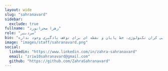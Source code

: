 ```yaml
---
layout: wide
slug: "sahranavard"
sidebar:
  exclude: true
fullname: "زهرا صحرانورد"
role: "سردبیر"
bio: "سلام. زهرا هستم دانشجوی کنجکاو رشته مهندسی نرم افزار. با اشتیاقی بی اندازه، بیشتر وقتم رو به یادگیری مهارت های جدید و به چالش کشیدن خودم اختصاص میدم. عمیقا باور دارم که در دنیای بی کران تکنولوژی، خط پایان و نقطه ای برای توقف یادگیری وجود نداره! \n\n\nبه طور کلی، زندگی من به دو بخش هنری و فنی تقسیم میشه. طرح های گرافیکی من جنبه‌ی هنری‌ زندگی‌ام هست که باعث میشه جهان رو رنگارنگ ببینم و با عشق ایده هام رو به تصویر بکشم. همینطور اشتراک بین علاقه‌ی دیرینه و رشته تحصیلی‌ام راه من رو به دنیای جذاب هوش مصنوعی، علم داده و شبکه های عصبی باز کرد که در نتیجه عمده‌ی فعالیتم در این حوزه متمرکز شده.\n\n\nمن معتقدم که ترکیب علم، فناوری و هنر به همراه تفکر خارج از چارچوب، میتونه دنیا رو به جای بهتری تبدیل کنه :)"
image: "images/staff/sahranavard.png"
social:
  linkedin: "https://www.linkedin.com/in/zahra-sahranavard"
  email: "zriw10sahranavard@gmail.com"
  github: "https://github.com/ZahraSahranavard"
---
```

